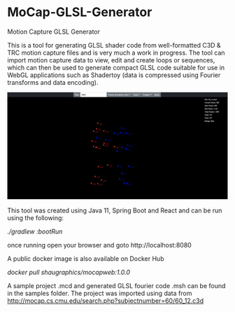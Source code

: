 # MoCap-GLSL-Generator
Motion Capture GLSL Generator

This is a tool for generating GLSL shader code from well-formatted C3D & TRC motion capture files and is very much 
a work in progress. The tool can import motion capture data to view, edit and create loops or sequences, which 
can then be used to generate compact GLSL code suitable for use in 
WebGL applications such as Shadertoy (data is compressed using Fourier transforms and data encoding).  

![mocap-screenshot](mocap-screenshot.png)

This tool was created using Java 11, Spring Boot and React and can be run using the following:

*./gradlew :bootRun*

once running open your browser and goto http://localhost:8080

A public docker image is also available on Docker Hub

*docker pull shaugraphics/mocapweb:1.0.0*

A sample project .mcd and generated GLSL fourier code .msh can be found in the samples folder. 
The project was imported using data from http://mocap.cs.cmu.edu/search.php?subjectnumber=60/60_12.c3d







